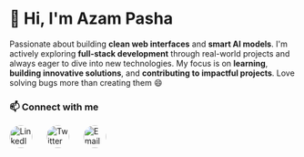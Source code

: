 # 👋 Hi, I'm Azam Pasha

Passionate about building **clean web interfaces** and **smart AI models**.
I'm actively exploring **full-stack development** through real-world projects and always eager to dive into new technologies.
My focus is on **learning**, **building innovative solutions**, and **contributing to impactful projects**. 
Love solving bugs more than creating them 😄  

### 📫 Connect with me
<!-- Contact Icons Section -->
<div style="display: flex; gap: 25px; align-items: center; justify-content: start; margin-top: 10px;">
  
  <!-- LinkedIn -->
  <a href="https://linkedin.com/in/azam-pasha01" target="_blank" title="LinkedIn" style="display: inline-block;">
    <img src="https://cdn-icons-png.flaticon.com/512/145/145807.png" alt="LinkedIn" style="width: 40px; height: 40px; border-radius: 50%; border: none;">
  </a>

  <!-- Twitter -->
  <a href="https://x.com/azamp442" target="_blank" title="Twitter" style="display: inline-block;">
    <img src="https://cdn-icons-png.flaticon.com/512/733/733579.png" alt="Twitter" style="width: 40px; height: 40px; border-radius: 50%; border: none;">
  </a>

  <!-- Gmail -->
  <a href="https://mail.google.com/mail/?view=cm&fs=1&to=azamp442@gmail.com" target="_blank" title="Email" style="display: inline-block;">
    <img src="https://cdn-icons-png.flaticon.com/512/732/732200.png" alt="Email" style="width: 40px; height: 40px; border-radius: 50%; border: none;">
  </a>

</div>



